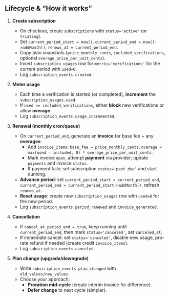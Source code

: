 ## Lifecycle & “How it works”

1. **Create subscription**
   - On checkout, create `subscriptions` with `status='active'` (or `trialing`).
   - Set `current_period_start = now()`, `current_period_end = now()->addMonth()`, `renews_at = current_period_end`.
   - Copy plan snapshots (`price_monthly_cents`, `included_verifications`, optional `overage_price_per_unit_cents`).
   - Insert `subscription_usages` row for `metric='verifications'` for the current period with `used=0`.
   - Log `subscription_events.created`.

2. **Meter usage**
   - Each time a verification is started (or completed), **increment** the `subscription_usages.used`.
   - If `used >= included_verifications`, either **block** new verifications or allow **overage**.
   - Log `subscription_events.usage_incremented`.

3. **Renewal (monthly cron/queue)**
   - On `current_period_end`, generate an **invoice** for base fee + any **overages**:
     - Add `invoice_items`: `base_fee = price_monthly_cents`, `overage = max(used - included, 0) * overage_price_per_unit_cents`.
     - Mark invoice `open`, attempt **payment** via provider; update `payments` and invoice `status`.
     - If payment fails: set subscription `status='past_due'` and start dunning.
   - **Advance period**: set `current_period_start = current_period_end`, `current_period_end = current_period_start->addMonth()`, refresh `renews_at`.
   - **Reset usage**: create new `subscription_usages` row with `used=0` for the new period.
   - Log `subscription_events.period_renewed` and `invoice_generated`.

4. **Cancellation**
   - If `cancel_at_period_end = true`, keep running until `current_period_end`, then mark `status='canceled'`, set `canceled_at`.
   - If immediate cancel: set `status='canceled'`, disable new usage, pro-rate refund if needed (create credit `invoice_items`).
   - Log `subscription_events.canceled`.

5. **Plan change (upgrade/downgrade)**
   - Write `subscription_events.plan_changed` with `old_values/new_values`.
   - Choose your approach:
     - **Proration mid-cycle** (create interim invoice for difference).
     - **Defer change** to next cycle (simpler).
